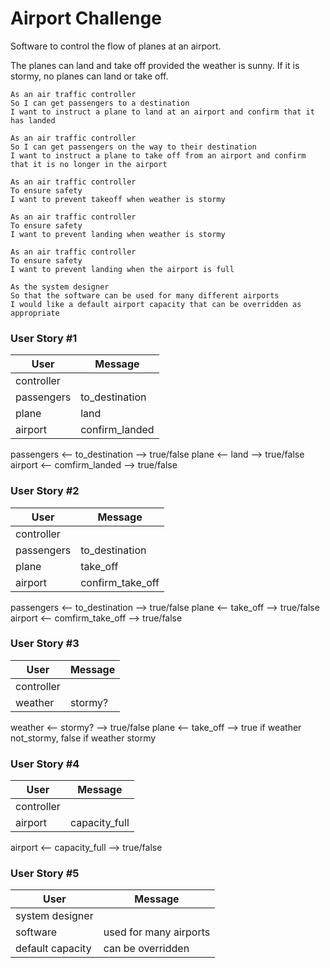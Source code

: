 # Airport Challenge

Software to control the flow of planes at an airport.

The planes can land and take off provided the weather is sunny.
If it is stormy, no planes can land or take off.


```
As an air traffic controller
So I can get passengers to a destination
I want to instruct a plane to land at an airport and confirm that it has landed

As an air traffic controller
So I can get passengers on the way to their destination
I want to instruct a plane to take off from an airport and confirm that it is no longer in the airport

As an air traffic controller
To ensure safety
I want to prevent takeoff when weather is stormy

As an air traffic controller
To ensure safety
I want to prevent landing when weather is stormy

As an air traffic controller
To ensure safety
I want to prevent landing when the airport is full

As the system designer
So that the software can be used for many different airports
I would like a default airport capacity that can be overridden as appropriate
```

### User Story #1

| User        | Message         |
|-------------|-----------------|
| controller  |                 |
| passengers  |  to_destination |
| plane       |  land           |
| airport     |  confirm_landed |

passengers <-- to_destination --> true/false
plane <-- land --> true/false
airport <-- comfirm_landed --> true/false

### User Story #2

| User        | Message           |
|-------------|-------------------|
| controller  |                   |
| passengers  |  to_destination   |
| plane       |  take_off         |
| airport     |  confirm_take_off |

passengers <-- to_destination --> true/false
plane <-- take_off --> true/false
airport <-- comfirm_take_off --> true/false

### User Story #3

| User        | Message           |
|-------------|-------------------|
| controller  |                   |
| weather     | stormy?           |

weather <-- stormy? --> true/false
plane <-- take_off --> true if weather not_stormy, false if weather stormy

### User Story #4

| User        | Message           |
|-------------|-------------------|
| controller  |                   |
| airport     |  capacity_full    |

airport <-- capacity_full --> true/false

### User Story #5

| User              | Message                 |
|-------------------|-------------------------|
| system designer   |                         |
| software          | used for many airports  |
| default capacity  | can be overridden       |
